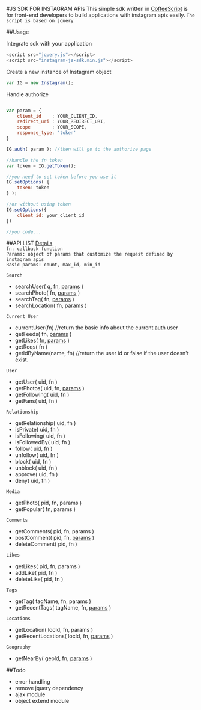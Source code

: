 #JS SDK FOR INSTAGRAM APIs
This simple sdk written in [CoffeeScript] is for front-end developers to build applications with instagram apis easily. `The script is based on jquery`

##Usage


Integrate sdk with your application

```javascript
<script src="jquery.js"></script>
<script src="instagram-js-sdk.min.js"></script>
```

Create a new instance of Instagram object

```javascript
var IG = new Instagram();
```

Handle authorize
```javascript

var param = {
    client_id    : YOUR_CLIENT_ID,
    redirect_uri : YOUR_REDIRECT_URI,
    scope        : YOUR_SCOPE,
    response_type: 'token'
}

IG.auth( param ); //then will go to the authorize page

//handle the fn token
var token = IG.getToken();

//you need to set token before you use it
IG.setOptions( {
    token: token
} );

//or without using token 
IG.setOptions({
    client_id: your_client_id
})

//you code...
```

##API LIST 
[Details](https://github.com/bryantchan/Instagram-JS-SDK/blob/master/docs/api-list.md)  
`fn: callback function`  
`Params: object of params that customize the request defined by instagram apis`  
`Basic params: count, max_id, min_id`  

`Search`  
 - searchUser( q, fn, [params]( http://instagram.com/developer/endpoints/users/#get_users_search ) )  
 - searchPhoto( fn, [params]( http://instagram.com/developer/endpoints/media/#get_media_search ) )  
 - searchTag( fn, [params]( http://instagram.com/developer/endpoints/tags/#get_tags_search ) )  
 - searchLocation( fn, [params]( http://instagram.com/developer/endpoints/locations/#get_locations_search ) )  

`Current User`  
 - currentUser(fn) //return the basic info about the current auth user
 - getFeeds( fn, [params]( http://instagram.com/developer/endpoints/users/#get_users_feed ) )  
 - getLikes( fn, [params]( http://instagram.com/developer/endpoints/users/#get_users_feed_liked ) )  
 - getReqs( fn ) 
 - getIdByName(name, fn)  //return the user id or false if the user doesn't exist.

`User`  
 - getUser( uid, fn )  
 - getPhotos( uid, fn, [params]( http://instagram.com/developer/endpoints/users/#get_users_media_recent ) )  
 - getFollowing( uid, fn )  
 - getFans( uid, fn )  
 
`Relationship`  
 - getRelationship( uid, fn )  
 - isPrivate( uid, fn )  
 - isFollowing( uid, fn )  
 - isFollowedBy( uid, fn )  
 - follow( uid, fn )  
 - unfollow( uid, fn )  
 - block( uid, fn )  
 - unblock( uid, fn )  
 - approve( uid, fn )  
 - deny( uid, fn )  
 

`Media`  
 - getPhoto( pid, fn, params )  
 - getPopular( fn, params )  

`Comments`  
 - getComments( pid, fn, params )  
 - postComment( pid, fn, [params]( http://instagram.com/developer/endpoints/comments/#post_media_comments ) )  
 - deleteComment( pid, fn )  
 
`Likes`  
 - getLikes( pid, fn, params )  
 - addLike( pid, fn )  
 - deleteLike( pid, fn )  

`Tags`  
 - getTag( tagName, fn, params )  
 - getRecentTags( tagName, fn, [params]( http://instagram.com/developer/endpoints/tags/#get_tags_media_recent ) )  
 
`Locations`  
 - getLocation( locId, fn, params )  
 - getRecentLocations( locId, fn, [params]( http://instagram.com/developer/endpoints/locations/#get_locations_media_recent ) )  

`Geography`  
 - getNearBy( geoId, fn, [params]( http://instagram.com/developer/endpoints/geographies/#get_geographies_media_recent ) )  

##Todo
 - error handling
 - remove jquery dependency
 - ajax module
 - object extend module
 
[CoffeeScript]: http://coffeescript.org/